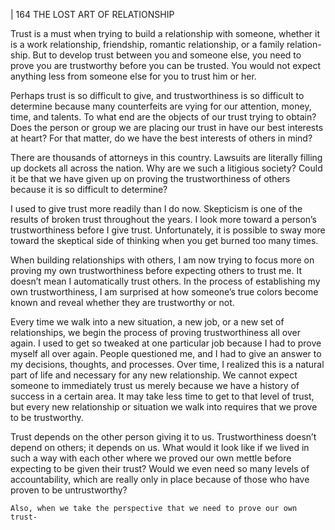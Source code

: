 | 164 THE LOST ART OF RELATIONSHIP

Trust is a must when trying to build a relationship with someone, whether
it is a work relationship, friendship, romantic relationship, or a family relation-
ship. But to develop trust between you and someone else, you need to prove you
are trustworthy before you can be trusted. You would not expect anything less
from someone else for you to trust him or her.

Perhaps trust is so difficult to give, and trustworthiness is so difficult to
determine because many counterfeits are vying for our attention, money, time,
and talents. To what end are the objects of our trust trying to obtain? Does the
person or group we are placing our trust in have our best interests at heart? For
that matter, do we have the best interests of others in mind?

There are thousands of attorneys in this country. Lawsuits are literally
filling up dockets all across the nation. Why are we such a litigious society?
Could it be that we have given up on proving the trustworthiness of others
because it is so difficult to determine?

I used to give trust more readily than I do now. Skepticism is one of the
results of broken trust throughout the years. I look more toward a person’s
trustworthiness before I give trust. Unfortunately, it is possible to sway more
toward the skeptical side of thinking when you get burned too many times.

When building relationships with others, I am now trying to focus more
on proving my own trustworthiness before expecting others to trust me. It
doesn’t mean I automatically trust others. In the process of establishing my own
trustworthiness, I am surprised at how someone’s true colors become known
and reveal whether they are trustworthy or not.

Every time we walk into a new situation, a new job, or a new set of
relationships, we begin the process of proving trustworthiness all over again. I
used to get so tweaked at one particular job because I had to prove myself all
over again. People questioned me, and I had to give an answer to my decisions,
thoughts, and processes. Over time, I realized this is a natural part of life and
necessary for any new relationship. We cannot expect someone to immediately
trust us merely because we have a history of success in a certain area. It may
take less time to get to that level of trust, but every new relationship or situation
we walk into requires that we prove to be trustworthy.

Trust depends on the other person giving it to us. Trustworthiness doesn’t
depend on others; it depends on us. What would it look like if we lived in such
a way with each other where we proved our own mettle before expecting to be
given their trust? Would we even need so many levels of accountability, which
are really only in place because of those who have proven to be untrustworthy?

```
Also, when we take the perspective that we need to prove our own trust-
```
